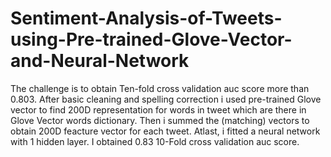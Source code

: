 # Sentiment-Analysis-of-Tweets-using-Pre-trained-Glove-Vector-and-Neural-Network
The challenge is to obtain Ten-fold cross validation auc score more than 0.803. After basic cleaning and spelling correction i used pre-trained Glove vector to find 200D representation for words in tweet which are there in Glove Vector words dictionary. Then i summed the (matching) vectors to obtain 200D feacture vector for each tweet. Atlast, i fitted a neural network with 1 hidden layer. I obtained 0.83 10-Fold cross validation auc score.
